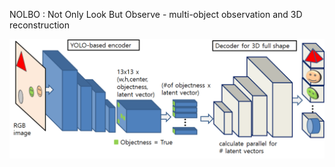 NOLBO : Not Only Look But Observe - multi-object observation and 3D reconstruction

![Alt text](/doc/NOLBO.png)
